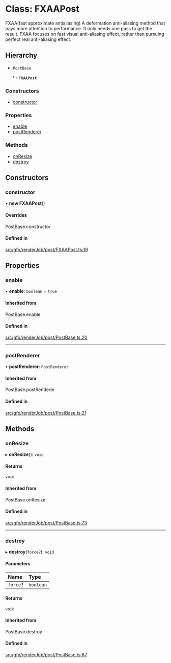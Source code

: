 # Class: FXAAPost

FXAA(fast approximate antialiasing)
A deformation anti-aliasing method that pays more attention to performance. 
It only needs one pass to get the result. FXAA focuses on fast visual anti-aliasing effect, 
rather than pursuing perfect real anti-aliasing effect.

## Hierarchy

- `PostBase`

  ↳ **`FXAAPost`**

### Constructors

- [constructor](FXAAPost.md#constructor)

### Properties

- [enable](FXAAPost.md#enable)
- [postRenderer](FXAAPost.md#postrenderer)

### Methods

- [onResize](FXAAPost.md#onresize)
- [destroy](FXAAPost.md#destroy)

## Constructors

### constructor

• **new FXAAPost**()

#### Overrides

PostBase.constructor

#### Defined in

[src/gfx/renderJob/post/FXAAPost.ts:19](https://github.com/Orillusion/orillusion/blob/main/src/gfx/renderJob/post/FXAAPost.ts#L19)

## Properties

### enable

• **enable**: `boolean` = `true`

#### Inherited from

PostBase.enable

#### Defined in

[src/gfx/renderJob/post/PostBase.ts:20](https://github.com/Orillusion/orillusion/blob/main/src/gfx/renderJob/post/PostBase.ts#L20)

___

### postRenderer

• **postRenderer**: `PostRenderer`

#### Inherited from

PostBase.postRenderer

#### Defined in

[src/gfx/renderJob/post/PostBase.ts:21](https://github.com/Orillusion/orillusion/blob/main/src/gfx/renderJob/post/PostBase.ts#L21)

## Methods

### onResize

▸ **onResize**(): `void`

#### Returns

`void`

#### Inherited from

PostBase.onResize

#### Defined in

[src/gfx/renderJob/post/PostBase.ts:73](https://github.com/Orillusion/orillusion/blob/main/src/gfx/renderJob/post/PostBase.ts#L73)

___

### destroy

▸ **destroy**(`force?`): `void`

#### Parameters

| Name | Type |
| :------ | :------ |
| `force?` | `boolean` |

#### Returns

`void`

#### Inherited from

PostBase.destroy

#### Defined in

[src/gfx/renderJob/post/PostBase.ts:87](https://github.com/Orillusion/orillusion/blob/main/src/gfx/renderJob/post/PostBase.ts#L87)
